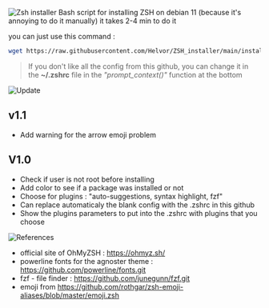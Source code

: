 ![Zsh installer](https://i.imgur.com/PjYJfBb.png)
Bash script for installing ZSH on debian 11 (because it's annoying to do it manually) it takes 2-4 min to do it

you can just use this command :
```bash
wget https://raw.githubusercontent.com/Helvor/ZSH_installer/main/install_zsh.sh && bash install_zsh.sh && rm install_zsh.sh
```

> If you don't like all the config from this github, you can change it in the **~/.zshrc** file in the *"prompt_context()"* function at the bottom

![Update](https://i.imgur.com/Mr4XZmf.png)

## v1.1
- Add warning for the arrow emoji problem

## V1.0

- Check if user is not root before installing
- Add color to see if a package was installed or not
- Choose for plugins : "auto-suggestions, syntax highlight, fzf"
- Can replace automaticaly the blank config with the .zshrc in this github
- Show the plugins parameters to put into the .zshrc with plugins that you choose


![References](https://i.imgur.com/1AZrU2L.png) 
- official site of OhMyZSH : https://ohmyz.sh/
- powerline fonts for the agnoster theme : https://github.com/powerline/fonts.git
- fzf - file finder : https://github.com/junegunn/fzf.git
- emoji from https://github.com/rothgar/zsh-emoji-aliases/blob/master/emoji.zsh
